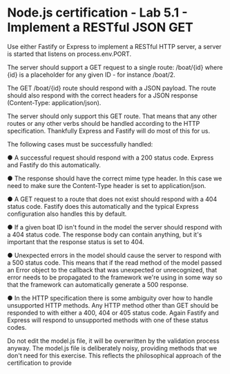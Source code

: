 # Node.js certification - Lab 5.1 - Implement a RESTful JSON GET

Use either Fastify or Express to implement a RESTful HTTP server, a server is started that listens on process.env.PORT.


The server should support a GET request to a single route: /boat/{id} where {id} is a
placeholder for any given ID - for instance /boat/2.

The GET /boat/{id} route should respond with a JSON payload. The route should also
respond with the correct headers for a JSON response (Content-Type:
application/json).

The server should only support this GET route. That means that any other routes or any other
verbs should be handled according to the HTTP specification. Thankfully Express and Fastify
will do most of this for us.

The following cases must be successfully handled:

● A successful request should respond with a 200 status code. Express and Fastify do
this automatically.

● The response should have the correct mime type header. In this case we need to make
sure the Content-Type header is set to application/json.

● A GET request to a route that does not exist should respond with a 404 status code.
Fastify does this automatically and the typical Express configuration also handles this by
default.

● If a given boat ID isn't found in the model the server should respond with a 404 status
code. The response body can contain anything, but it's important that the response
status is set to 404.

● Unexpected errors in the model should cause the server to respond with a 500 status
code. This means that if the read method of the model passed an Error object to the
callback that was unexpected or unrecognized, that error needs to be propagated to the
framework we're using in some way so that the framework can automatically generate a
500 response.

● In the HTTP specification there is some ambiguity over how to handle unsupported
HTTP methods. Any HTTP method other than GET should be responded to with either a
400, 404 or 405 status code. Again Fastify and Express will respond to unsupported
methods with one of these status codes.

Do not edit the model.js file, it will be overwritten by the validation process anyway. The
model.js file is deliberately noisy, providing methods that we don't need for this exercise. This
reflects the philosophical approach of the certification to provide